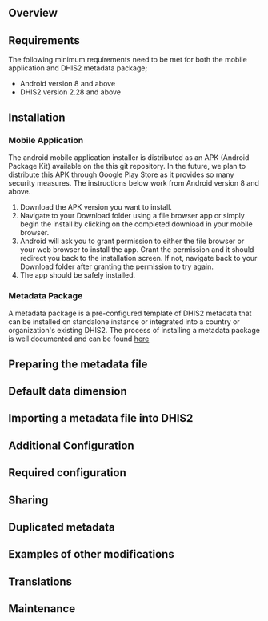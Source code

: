 ## Overview
## Requirements
The following minimum requirements need to be met for both the mobile application and DHIS2 metadata package;
* Android version 8 and above
* DHIS2 version 2.28 and above
## Installation
### Mobile Application
The android mobile application installer is distributed as an APK (Android Package Kit) available on the this git repository. In the future, we plan to distribute this APK through Google Play Store as it provides so many security measures. The instructions below work from Android version 8 and above.
1.  Download the APK version you want to install.
2.  Navigate to your Download folder using a file browser app or simply begin the install by clicking on the completed download in your mobile browser.
3.  Android will ask you to grant permission to either the file browser or your web browser to install the app. Grant the permission and it should redirect you back to the installation screen. If not, navigate back to your Download folder after granting the permission to try again.
4. The app should be safely installed.
### Metadata Package
A metadata package is a pre-configured template of DHIS2 metadata that can be installed on standalone instance or integrated into a country or organization's existing DHIS2. The process of installing a metadata package is well documented and can be found <a href="https://docs.dhis2.org/en/topics/metadata/immunization/immunization-aggregate/installation.html">here</a>
## Preparing the metadata file
## Default data dimension
## Importing a metadata file into DHIS2
## Additional Configuration
## Required configuration
## Sharing
## Duplicated metadata
## Examples of other modifications
## Translations
## Maintenance
